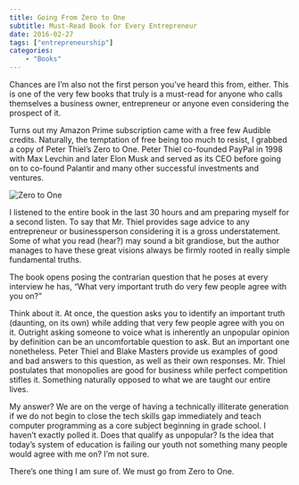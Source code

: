 ```yaml
---
title: Going From Zero to One
subtitle: Must-Read Book for Every Entrepreneur
date: 2016-02-27
tags: ["entrepreneurship"]
categories:
    - "Books"
---
```


Chances are I’m also not the first person you’ve heard this from, either. This is one of the very few books that truly is a must-read for anyone who calls themselves a business owner, entrepreneur or anyone even considering the prospect of it.

Turns out my Amazon Prime subscription came with a free few Audible credits. Naturally, the temptation of free being too much to resist, I grabbed a copy of Peter Thiel’s Zero to One.
Peter Thiel co-founded PayPal in 1998 with Max Levchin and later Elon Musk and served as its CEO before going on to co-found Palantir and many other successful investments and ventures.

![Zero to One](https://cdn-images-1.medium.com/max/1600/0*xYzzIwDiflb5ndSD.jpg)

I listened to the entire book in the last 30 hours and am preparing myself for a second listen. To say that Mr. Thiel provides sage advice to any entrepreneur or businessperson considering it is a gross understatement. Some of what you read (hear?) may sound a bit grandiose, but the author manages to have these great visions always be firmly rooted in really simple fundamental truths.

The book opens posing the contrarian question that he poses at every interview he has, “What very important truth do very few people agree with you on?”

Think about it. At once, the question asks you to identify an important truth (daunting, on its own) while adding that very few people agree with you on it. Outright asking someone to voice what is inherently an unpopular opinion by definition can be an uncomfortable question to ask. But an important one nonetheless.
Peter Thiel and Blake Masters provide us examples of good and bad answers to this question, as well as their own responses. Mr. Thiel postulates that monopolies are good for business while perfect competition stifles it. Something naturally opposed to what we are taught our entire lives.

My answer? We are on the verge of having a technically illiterate generation if we do not begin to close the tech skills gap immediately and teach computer programming as a core subject beginning in grade school. I haven’t exactly polled it. Does that qualify as unpopular? Is the idea that today’s system of education is failing our youth not something many people would agree with me on? I’m not sure.

There’s one thing I am sure of. We must go from Zero to One.